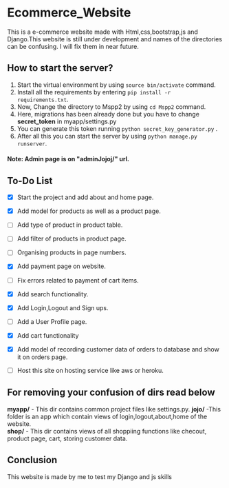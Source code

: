 # Ecommerce_Website
This is a e-commerce website made with Html,css,bootstrap,js and Django.This website is still under development and names of the directories can be confusing.
I will fix them in near future.

## How to start the server?
1. Start the virtual environment by using ```source bin/activate``` command.
2. Install all the requirements by entering ```pip install -r requirements.txt```.
3. Now, Change the directory to Mspp2 by using ```cd Mspp2``` command.
4. Here, migrations has been already done but you have to change **secret_token** in myapp/settings.py
5. You can generate this token running ```python secret_key_generator.py``` .
6. After all this you can start the server by using ```python manage.py runserver```.
#### Note: Admin page is on "adminJojoj/" url.

## To-Do List
- [x] Start the project and add about and home page.
- [x] Add model for products as well as a product page.
- [ ] Add type of product in product table.
- [ ] Add filter of products in product page.
- [ ] Organising products in page numbers.
- [x] Add payment page on website.
- [ ] Fix errors related to payment of cart items.
- [x] Add search functionality.
- [x] Add Login,Logout and Sign ups.
- [ ] Add a User Profile page.
- [x] Add cart functionality
- [x] Add model of recording customer data of orders to database and show it on orders page. 
- [ ] Host this site on hosting service like aws or heroku.


## For removing your confusion of dirs read below

**myapp/** - This dir contains common project files like settings.py.<be>
**jojo/** -This folder is an app which contain views of login,logout,about,home of the website.<br>
**shop/** - This dir contains views of all shoppiing functions like checout, product page, cart, storing customer data.

## Conclusion

This website is made by me to test my Django and js skills
